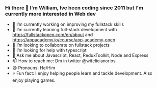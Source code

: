 ### Hi there 👋 I'm William, Ive been coding since 2011 but I'm currently more interested in Web dev

- 🔭 I’m currently working on improving my fullstack skills
- 🌱 I’m currently learning full-stack development with https://fullstackopen.com/en/about and https://appacademy.io/course/app-academy-open
- 👯 I’m looking to collaborate on fullstack projects
- 🤔 I’m looking for help with typescript
- 💬 Ask me about Javascript, React, ReduxToolkit, Node and Express
- 📫 How to reach me: Dm in twitter @wifelicianorios
- 😄 Pronouns: He/Him
- ⚡ Fun fact: I enjoy helping people learn and tackle development. Also enjoy playing games. 

<!--
**wfeliciano20/wfeliciano20** is a ✨ _special_ ✨ repository because its `README.md` (this file) appears on your GitHub profile.

Here are some ideas to get you started:

- 🔭 I’m currently working on ...
- 🌱 I’m currently learning ...
- 👯 I’m looking to collaborate on ...
- 🤔 I’m looking for help with ...
- 💬 Ask me about ...
- 📫 How to reach me: ...
- 😄 Pronouns: ...
- ⚡ Fun fact: ...
-->
